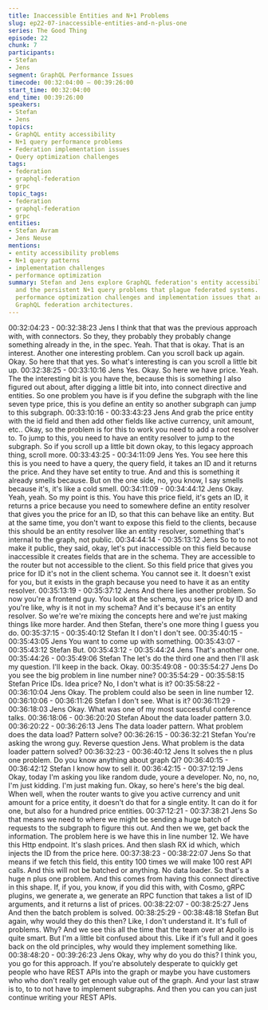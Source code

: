 ```yaml
---
title: Inaccessible Entities and N+1 Problems
slug: ep22-07-inaccessible-entities-and-n-plus-one
series: The Good Thing
episode: 22
chunk: 7
participants:
- Stefan
- Jens
segment: GraphQL Performance Issues
timecode: 00:32:04:00 – 00:39:26:00
start_time: 00:32:04:00
end_time: 00:39:26:00
speakers:
- Stefan
- Jens
topics:
- GraphQL entity accessibility
- N+1 query performance problems
- Federation implementation issues
- Query optimization challenges
tags:
- federation
- graphql-federation
- grpc
topic_tags:
- federation
- graphql-federation
- grpc
entities:
- Stefan Avram
- Jens Neuse
mentions:
- entity accessibility problems
- N+1 query patterns
- implementation challenges
- performance optimization
summary: Stefan and Jens explore GraphQL federation's entity accessibility issues
  and the persistent N+1 query problems that plague federated systems. They discuss
  performance optimization challenges and implementation issues that arise when scaling
  GraphQL federation architectures.
---
```



00:32:04:23 - 00:32:38:23
Jens
I think that that was the previous approach with, with connectors. So they, they probably they
probably change something already in the, in the spec. Yeah. That that is okay. That is an
interest. Another one interesting problem. Can you scroll back up again. Okay. So here that that
yes. So what's interesting is can you scroll a little bit up.
00:32:38:25 - 00:33:10:16
Jens
Yes. Okay. So here we have price. Yeah. The the interesting bit is you have the, because this is
something I also figured out about, after digging a little bit into, into connect directive and
entities. So one problem you have is if you define the subgraph with the line seven type price,
this is you define an entity so another subgraph can jump to this subgraph.
00:33:10:16 - 00:33:43:23
Jens
And grab the price entity with the id field and then add other fields like active currency, unit
amount, etc.. Okay, so the problem is for this to work you need to add a root resolver to. To jump
to this, you need to have an entity resolver to jump to the subgraph. So if you scroll up a little bit
down okay, to this legacy approach thing, scroll more.
00:33:43:25 - 00:34:11:09
Jens
Yes. You see here this this is you need to have a query, the query field, it takes an ID and it
returns the price. And they have set entity to true. And and this is something it already smells
because. But on the one side, no, you know, I say smells because it's, it's like a cold smell.
00:34:11:09 - 00:34:44:12
Jens
Okay. Yeah, yeah. So my point is this. You have this price field, it's gets an ID, it returns a price
because you need to somewhere define an entity resolver that gives you the price for an ID, so
that this can behave like an entity. But at the same time, you don't want to expose this field to
the clients, because this should be an entity resolver like an entity resolver, something that's
internal to the graph, not public.
00:34:44:14 - 00:35:13:12
Jens
So to to not make it public, they said, okay, let's put inaccessible on this field because
inaccessible it creates fields that are in the schema. They are accessible to the router but not
accessible to the client. So this field price that gives you price for ID it's not in the client schema.
You cannot see it. It doesn't exist for you, but it exists in the graph because you need to have it
as an entity resolver.
00:35:13:19 - 00:35:37:12
Jens
And there lies another problem. So now you're a frontend guy. You look at the schema, you see
price by ID and you're like, why is it not in my schema? And it's because it's an entity resolver.
So we're we're mixing the concepts here and we're just making things like more harder. And
then Stefan, there's one more thing I guess you do.
00:35:37:15 - 00:35:40:12
Stefan
It I don't I don't see.
00:35:40:15 - 00:35:43:05
Jens
You want to come up with something.
00:35:43:07 - 00:35:43:12
Stefan
But.
00:35:43:12 - 00:35:44:24
Jens
That's another one.
00:35:44:26 - 00:35:49:06
Stefan
The let's do the third one and then I'll ask my question. I'll keep in the back. Okay.
00:35:49:08 - 00:35:54:27
Jens
Do you see the big problem in line number nine?
00:35:54:29 - 00:35:58:15
Stefan
Price IDs. Idea price? No, I don't what is it?
00:35:58:22 - 00:36:10:04
Jens
Okay. The problem could also be seen in line number 12.
00:36:10:06 - 00:36:11:26
Stefan
I don't see. What is it?
00:36:11:29 - 00:36:18:03
Jens
Okay. What was one of my most successful conference talks.
00:36:18:06 - 00:36:20:20
Stefan
About the data loader pattern 3.0.
00:36:20:22 - 00:36:26:13
Jens
The data loader pattern. What problem does the data load? Pattern solve?
00:36:26:15 - 00:36:32:21
Stefan
You're asking the wrong guy. Reverse question Jens. What problem is the data loader pattern
solved?
00:36:32:23 - 00:36:40:12
Jens
It solves the n plus one problem. Do you know anything about graph Ql?
00:36:40:15 - 00:36:42:12
Stefan
I know how to sell it.
00:36:42:15 - 00:37:12:19
Jens
Okay, today I'm asking you like random dude, youre a developer. No, no, no, I'm just kidding. I'm
just making fun. Okay, so here's here's the big deal. When well, when the router wants to give
you active currency and unit amount for a price entity, it doesn't do that for a single entity. It can
do it for one, but also for a hundred price entities.
00:37:12:21 - 00:37:38:21
Jens
So that means we need to where we might be sending a huge batch of requests to the
subgraph to figure this out. And then we we, get back the information. The problem here is we
have this in line number 12. We have this Http endpoint. It's slash prices. And then slash RX id
which, which injects the ID from the price here.
00:37:38:23 - 00:38:22:07
Jens
So that means if we fetch this field, this entity 100 times we will make 100 rest API calls. And
this will not be batched or anything. No data loader. So that's a huge n plus one problem. And
this comes from having this connect directive in this shape. If, if you, you know, if you did this
with, with Cosmo, gRPC plugins, we generate a, we generate an RPC function that takes a list
of ID arguments, and it returns a list of prices.
00:38:22:07 - 00:38:25:27
Jens
And then the batch problem is solved.
00:38:25:29 - 00:38:48:18
Stefan
But again, why would they do this then? Like, I don't understand it. It's full of problems. Why?
And we see this all the time that the team over at Apollo is quite smart. But I'm a little bit
confused about this. Like if it's full and it goes back on the old principles, why would they
implement something like.
00:38:48:20 - 00:39:26:23
Jens
Okay, why why do you do this? I think you, you go for this approach. If you're absolutely
desperate to quickly get people who have REST APIs into the graph or maybe you have
customers who who don't really get enough value out of the graph. And your last straw is to, to
to not have to implement subgraphs. And then you can you can just continue writing your REST
APIs.